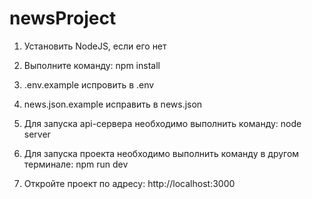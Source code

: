 # newsProject

1) Установить NodeJS, если его нет

2) Выполните команду:
   npm install

3) .env.example испровить в .env

4) news.json.example исправить в news.json

5) Для запуска api-сервера необходимо выполнить команду:
   node server

6) Для запуска проекта необходимо выполнить команду в другом терминале:
   npm run dev

7) Откройте проект по адресу:
   http://localhost:3000

